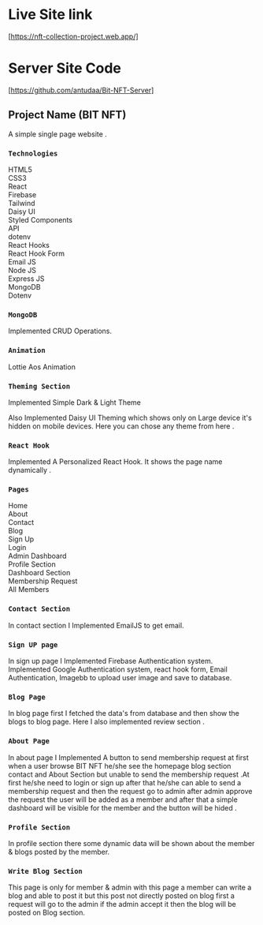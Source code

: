 # Live Site link 

[https://nft-collection-project.web.app/]

# Server Site Code

[https://github.com/antudaa/Bit-NFT-Server]

## Project Name (BIT NFT)

A simple single page website .

### `Technologies`

HTML5  
CSS3  
React  
Firebase  
Tailwind  
Daisy UI  
Styled Components  
API  
dotenv  
React Hooks  
React Hook Form  
Email JS  
Node JS  
Express JS   
MongoDB  
Dotenv  


### `MongoDB`

Implemented CRUD Operations.

### `Animation`

Lottie
Aos Animation

### `Theming Section`

Implemented Simple Dark & Light Theme

Also Implemented Daisy UI Theming which shows only on Large device it's hidden on mobile devices. Here you can chose any theme from here .


### `React Hook`

Implemented A Personalized React Hook. It shows the page name dynamically .

### `Pages`

Home  
About  
Contact   
Blog  
Sign Up  
Login  
Admin Dashboard  
Profile Section   
Dashboard Section   
Membership Request  
All Members  


### `Contact Section`

In contact section I Implemented EmailJS to get email.

### `Sign UP page`

In sign up page I Implemented Firebase Authentication system. Implemented Google Authentication system, react hook form, Email Authentication, Imagebb to upload user image and save to database.

### `Blog Page`

In blog page first I fetched the data's from database and then show the blogs to blog page. Here I also implemented review section .

### `About Page`

In about page I Implemented A button to send membership request at first when a user browse BIT NFT he/she see the homepage blog section contact and About Section but unable to send the membership request .At first he/she need to login or sign up after that he/she can able to send a membership request and then the request go to admin after admin approve the request the user will be added as a member and after that a simple dashboard will be visible for the member and the button will be hided .

### `Profile Section`

In profile section there some dynamic data will be shown about the member & blogs posted by the member.

### `Write Blog Section`

This page is only for member & admin with this page a member can write a blog and able to post it but this post not directly posted on blog first a request will go to the admin if the admin accept it then the blog will be posted on Blog section.



